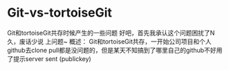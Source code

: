 # Git-vs-tortoiseGit
Git和tortoiseGit共存时候产生的一些问题
好吧，首先我承认这个问题困扰了N久，废话少说 上问题~
概述： Git和tortoiseGit共存，一开始公司项目和个人github去clone pull都是没问题的，但是某天不知搞到了哪里自己的github不好用了提示server sent (publickey)
